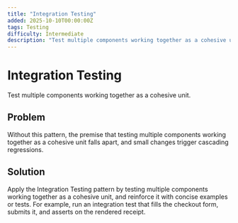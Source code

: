 ```yaml
---
title: "Integration Testing"
added: 2025-10-10T00:00:00Z
tags: Testing
difficulty: Intermediate
description: "Test multiple components working together as a cohesive unit."
---
```

# Integration Testing

Test multiple components working together as a cohesive unit.

## Problem

Without this pattern, the premise that testing multiple components working together as a cohesive unit falls apart, and small changes trigger cascading regressions.

## Solution

Apply the Integration Testing pattern by testing multiple components working together as a cohesive unit, and reinforce it with concise examples or tests. For example, run an integration test that fills the checkout form, submits it, and asserts on the rendered receipt.
